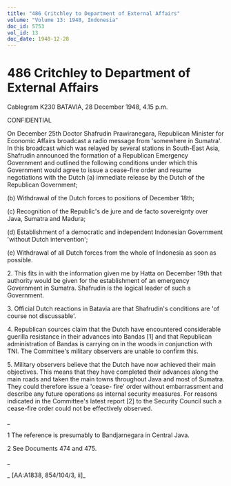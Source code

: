 ```yaml
---
title: "486 Critchley to Department of External Affairs"
volume: "Volume 13: 1948, Indonesia"
doc_id: 5753
vol_id: 13
doc_date: 1948-12-28
---
```


# 486 Critchley to Department of External Affairs

Cablegram K230 BATAVIA, 28 December 1948, 4.15 p.m.

CONFIDENTIAL

On December 25th Doctor Shafrudin Prawiranegara, Republican Minister for Economic Affairs broadcast a radio message from 'somewhere in Sumatra'. In this broadcast which was relayed by several stations in South-East Asia, Shafrudin announced the formation of a Republican Emergency Government and outlined the following conditions under which this Government would agree to issue a cease-fire order and resume negotiations with the Dutch (a) immediate release by the Dutch of the Republican Government;

(b) Withdrawal of the Dutch forces to positions of December 18th;

(c) Recognition of the Republic's de jure and de facto sovereignty over Java, Sumatra and Madura;

(d) Establishment of a democratic and independent Indonesian Government 'without Dutch intervention';

(e) Withdrawal of all Dutch forces from the whole of Indonesia as soon as possible.

2\. This fits in with the information given me by Hatta on December 19th that authority would be given for the establishment of an emergency Government in Sumatra. Shafrudin is the logical leader of such a Government.

3\. Official Dutch reactions in Batavia are that Shafrudin's conditions are 'of course not discussable'.

4\. Republican sources claim that the Dutch have encountered considerable guerilla resistance in their advances into Bandas [1] and that Republican administration of Bandas is carrying on in the woods in conjunction with TNI. The Committee's military observers are unable to confirm this.

5\. Military observers believe that the Dutch have now achieved their main objectives. This means that they have completed their advances along the main roads and taken the main towns throughout Java and most of Sumatra. They could therefore issue a 'cease- fire' order without embarrassment and describe any future operations as internal security measures. For reasons indicated in the Committee's latest report [2] to the Security Council such a cease-fire order could not be effectively observed.

_

1 The reference is presumably to Bandjarnegara in Central Java.

2 See Documents 474 and 475.

_

_ [AA:A1838, 854/104/3, ii]_
